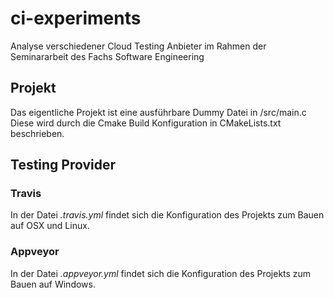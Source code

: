 # ci-experiments
Analyse verschiedener Cloud Testing Anbieter im Rahmen der Seminararbeit des Fachs Software Engineering

## Projekt
Das eigentliche Projekt ist eine ausführbare Dummy Datei in /src/main.c
Diese wird durch die Cmake Build Konfiguration in CMakeLists.txt beschrieben.

## Testing Provider

### Travis
In der Datei *.travis.yml* findet sich die Konfiguration des Projekts zum Bauen auf OSX und Linux.

### Appveyor
In der Datei *.appveyor.yml* findet sich die Konfiguration des Projekts zum Bauen auf Windows.
